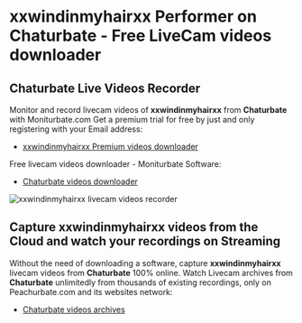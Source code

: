# xxwindinmyhairxx Performer on Chaturbate - Free LiveCam videos downloader

## Chaturbate Live Videos Recorder

Monitor and record livecam videos of **xxwindinmyhairxx** from **Chaturbate** with Moniturbate.com
Get a premium trial for free by just and only registering with your Email address:
* [xxwindinmyhairxx Premium videos downloader](https://moniturbate.com/request-demo-licence-key.html)

Free livecam videos downloader - Moniturbate Software:
* [Chaturbate videos downloader](https://moniturbate.com/moniturbate-download-software.html)

![xxwindinmyhairxx livecam videos recorder](https://peachurnet.com/templates/moniturbate-software.png)


## Capture xxwindinmyhairxx videos from the Cloud and watch your recordings on Streaming

Without the need of downloading a software, capture **xxwindinmyhairxx** livecam videos from **Chaturbate** 100% online.
Watch Livecam archives from **Chaturbate** unlimitedly from thousands of existing recordings, only on Peachurbate.com and its websites network:
* [Chaturbate videos archives](https://peachurnet.com/)